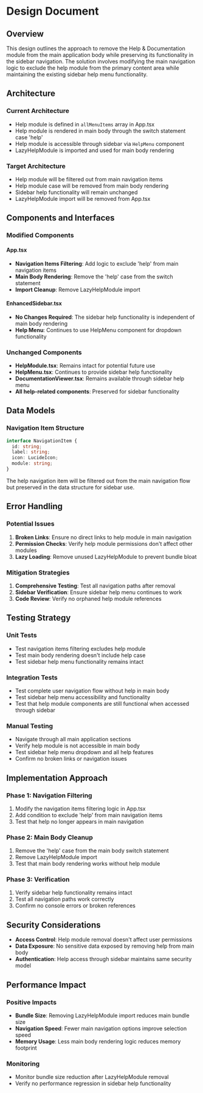 # Design Document

## Overview

This design outlines the approach to remove the Help & Documentation module from the main application body while preserving its functionality in the sidebar navigation. The solution involves modifying the main navigation logic to exclude the help module from the primary content area while maintaining the existing sidebar help menu functionality.

## Architecture

### Current Architecture
- Help module is defined in `allMenuItems` array in App.tsx
- Help module is rendered in main body through the switch statement case 'help'
- Help module is accessible through sidebar via `HelpMenu` component
- LazyHelpModule is imported and used for main body rendering

### Target Architecture
- Help module will be filtered out from main navigation items
- Help module case will be removed from main body rendering
- Sidebar help functionality will remain unchanged
- LazyHelpModule import will be removed from App.tsx

## Components and Interfaces

### Modified Components

#### App.tsx
- **Navigation Items Filtering**: Add logic to exclude 'help' from main navigation items
- **Main Body Rendering**: Remove the 'help' case from the switch statement
- **Import Cleanup**: Remove LazyHelpModule import

#### EnhancedSidebar.tsx
- **No Changes Required**: The sidebar help functionality is independent of main body rendering
- **Help Menu**: Continues to use HelpMenu component for dropdown functionality

### Unchanged Components
- **HelpModule.tsx**: Remains intact for potential future use
- **HelpMenu.tsx**: Continues to provide sidebar help functionality
- **DocumentationViewer.tsx**: Remains available through sidebar help menu
- **All help-related components**: Preserved for sidebar functionality

## Data Models

### Navigation Item Structure
```typescript
interface NavigationItem {
  id: string;
  label: string;
  icon: LucideIcon;
  module: string;
}
```

The help navigation item will be filtered out from the main navigation flow but preserved in the data structure for sidebar use.

## Error Handling

### Potential Issues
1. **Broken Links**: Ensure no direct links to help module in main navigation
2. **Permission Checks**: Verify help module permissions don't affect other modules
3. **Lazy Loading**: Remove unused LazyHelpModule to prevent bundle bloat

### Mitigation Strategies
1. **Comprehensive Testing**: Test all navigation paths after removal
2. **Sidebar Verification**: Ensure sidebar help menu continues to work
3. **Code Review**: Verify no orphaned help module references

## Testing Strategy

### Unit Tests
- Test navigation items filtering excludes help module
- Test main body rendering doesn't include help case
- Test sidebar help menu functionality remains intact

### Integration Tests
- Test complete user navigation flow without help in main body
- Test sidebar help menu accessibility and functionality
- Test that help module components are still functional when accessed through sidebar

### Manual Testing
- Navigate through all main application sections
- Verify help module is not accessible in main body
- Test sidebar help menu dropdown and all help features
- Confirm no broken links or navigation issues

## Implementation Approach

### Phase 1: Navigation Filtering
1. Modify the navigation items filtering logic in App.tsx
2. Add condition to exclude 'help' from main navigation items
3. Test that help no longer appears in main navigation

### Phase 2: Main Body Cleanup
1. Remove the 'help' case from the main body switch statement
2. Remove LazyHelpModule import
3. Test that main body rendering works without help module

### Phase 3: Verification
1. Verify sidebar help functionality remains intact
2. Test all navigation paths work correctly
3. Confirm no console errors or broken references

## Security Considerations

- **Access Control**: Help module removal doesn't affect user permissions
- **Data Exposure**: No sensitive data exposed by removing help from main body
- **Authentication**: Help access through sidebar maintains same security model

## Performance Impact

### Positive Impacts
- **Bundle Size**: Removing LazyHelpModule import reduces main bundle size
- **Navigation Speed**: Fewer main navigation options improve selection speed
- **Memory Usage**: Less main body rendering logic reduces memory footprint

### Monitoring
- Monitor bundle size reduction after LazyHelpModule removal
- Verify no performance regression in sidebar help functionality